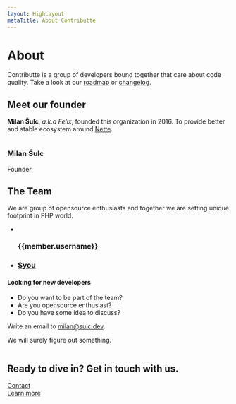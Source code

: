 ```yaml
---
layout: HighLayout
metaTitle: About Contributte
---
```


<div class="max-w-7xl mx-auto pt-8 pb-20 px-4 sm:px-6">
  <div class="text-center">
    <h1 class="text-3xl tracking-tight font-extrabold sm:text-4xl">
      About
    </h1>
    <p class="mt-3 max-w-2xl mx-auto text-xl text-gray-700 sm:mt-4">
      Contributte is a group of developers bound together that care about code quality.
      Take a look at our <a class="underline font-bold" href="/roadmap/">roadmap</a> or <a class="underline font-bold" href="/roadmap/changelog.html">changelog</a>.
    </p>
  </div>
</div>

<div class="max-w-4xl mx-auto py-12 px-4 sm:px-6 lg:px-8 lg:py-24">
  <div class="grid grid-cols-1 gap-12 lg:grid-cols-2 lg:gap-8">
    <div class="space-y-5 sm:space-y-4">
      <h2 class="text-3xl font-extrabold tracking-tight sm:text-4xl">Meet our founder</h2>
      <p class="text-xl text-gray-500">
        <strong>Milan Šulc</strong>, <i>a.k.a Felix</i>, founded this organization in 2016. To provide better and stable ecosystem around <a href="https://nette.org">Nette</a>.
      </p>
    </div>
    <div>
      <div class="flex items-center space-x-4 lg:space-x-6">
        <img class="w-32 h-32 rounded-full lg:w-32 lg:h-32" src="https://avatars1.githubusercontent.com/u/538058?v=4&s=192" alt="">
        <div class="font-medium text-lg leading-6 space-y-1">
          <h3>Milan Šulc</h3>
          <p class="text-indigo-600">Founder</p>
        </div>
      </div>
    </div>
  </div>
</div>

<div class="max-w-7xl mx-auto py-12 px-4 text-center sm:px-6 lg:px-8 lg:py-24">
  <div class="space-y-8 sm:space-y-12">
    <div class="space-y-5 sm:mx-auto sm:max-w-xl sm:space-y-4 lg:max-w-5xl">
      <h2 class="text-3xl font-extrabold tracking-tight sm:text-4xl">The Team</h2>
      <p class="text-xl text-gray-500">We are group of opensource enthusiasts and together we are setting unique footprint in PHP world.</p>
    </div>
    <ul class="mx-auto grid grid-cols-2 gap-x-4 gap-y-8 sm:grid-cols-4 md:gap-x-6 lg:max-w-5xl lg:gap-x-8 lg:gap-y-12 xl:grid-cols-6">
      <li v-for="member of $page.contributte.team">
        <div class="space-y-4">
          <img class="mx-auto h-20 w-20 rounded-full lg:w-24 lg:h-24" :src="member.avatar+'&s=192'" loading="lazy" :alt="member.username" :title="member.username">
          <div class="space-y-2">
            <div class="text-xs font-medium lg:text-sm">
              <h3>{{member.username}}</h3>
            </div>
          </div>
        </div>
      </li>
      <li>
        <div class="space-y-4">
          <div class="space-y-2">
            <a href="mailto:milan@sulc.dev?subject=New dev guy" class="text-xs font-medium lg:text-sm">
              <div class="mx-auto h-20 w-20 rounded-full lg:w-24 lg:h-24 bg-gray-200"></div>
              <h3>$you</h3>
            </a>
          </div>
        </div>
      </li>
    </ul>
  </div>
</div>

<div class="max-w-7xl mx-auto py-12 px-4 sm:px-6 lg:px-8 lg:py-24">
  <div class="lg:grid lg:grid-cols-12 lg:gap-8">
    <div class="md:max-w-2xl md:mx-auto lg:col-span-6 lg:text-left">
      <h4>
        <span class="mt-1 flex space-x-2 text-2xl tracking-tight font-extrabold sm:text-3xl xl:text-4xl">
          <span class="block text-gray-900">Looking for</span> <span class="block text-indigo-600">new developers</span>
        </span>
      </h4>
      <ul class="my-8 list-disc list-inside">
        <li>Do you want to be part of the team?</li>
        <li>Are you opensource enthusiast?</li>
        <li>Do you have some idea to discuss?</li>
      </ul>
      <p class="mt-3 text-base text-gray-500">
        Write an email to <a class="underline" href="mailto:milan@sulc.dev?subject=Join to contributte">milan@sulc.dev</a>.
      </p>
      <p class="text-base text-gray-500">
        We will surely figure out something.
      </p>
    </div>
    <div class="mt-12 relative sm:max-w-lg sm:mx-auto lg:mt-0 lg:max-w-none lg:mx-0 lg:col-span-6 lg:flex lg:items-center">
      <img class="w-full" src="https://images.unsplash.com/photo-1535551951406-a19828b0a76b?ixlib=rb-1.2.1&ixid=eyJhcHBfaWQiOjEyMDd9&auto=format&fit=crop&w=640&q=80" alt="">
    </div>
  </div>
</div>

<div class="max-w-7xl mx-auto py-12 px-4 sm:px-6 lg:py-16 lg:px-8 lg:flex lg:items-center lg:justify-between">
  <h2 class="text-3xl font-extrabold tracking-tight sm:text-4xl">
    <span class="block">Ready to dive in?</span>
    <span class="block text-blue-700">Get in touch with us.</span>
  </h2>
  <div class="mt-8 lex lg:mt-0 lg:flex-shrink-0">
    <div class="inline-flex rounded-md shadow">
      <a href="mailto:milan@sulc.dev" class="inline-flex items-center justify-center px-5 py-3 border border-transparent text-base font-medium rounded-md text-white bg-blue-700 hover:bg-blue-600">
        Contact
      </a>
    </div>
    <div class="ml-3 inline-flex rounded-md shadow">
      <a href="/packages/" class="inline-flex items-center justify-center px-5 py-3 border border-transparent text-base font-medium rounded-md text-indigo-600 bg-white hover:bg-blue-100">
        Learn more
      </a>
    </div>
  </div>
</div>
